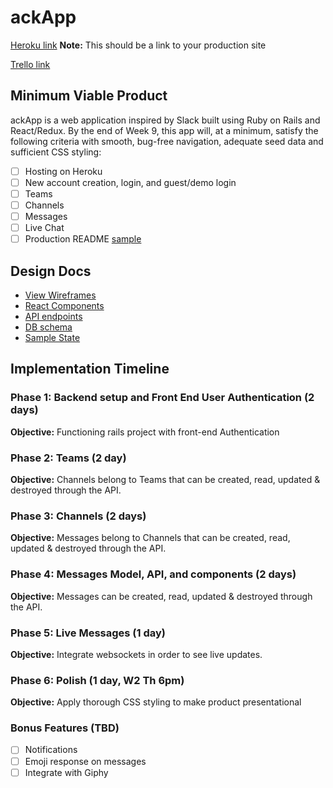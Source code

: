 # ackApp

[Heroku link][heroku] **Note:** This should be a link to your production site

[Trello link][trello]

[heroku]: https://media.giphy.com/media/EoJA9S9oQxnOg/giphy.gif
[trello]: https://trello.com/b/xbvIPYRZ/ackApp

## Minimum Viable Product

ackApp is a web application inspired by Slack built using Ruby on Rails
and React/Redux.  By the end of Week 9, this app will, at a minimum, satisfy the
following criteria with smooth, bug-free navigation, adequate seed data and
sufficient CSS styling:

- [ ] Hosting on Heroku
- [ ] New account creation, login, and guest/demo login
- [ ] Teams
- [ ] Channels
- [ ] Messages
- [ ] Live Chat
- [ ] Production README [sample](docs/production_readme.md)

## Design Docs
* [View Wireframes][wireframes]
* [React Components][components]
* [API endpoints][api-endpoints]
* [DB schema][schema]
* [Sample State][sample-state]

[wireframes]: wireframes
[components]: component-hierarchy.md
[sample-state]: sample-state.md
[api-endpoints]: api-endpoints.md
[schema]: schema.md

## Implementation Timeline

### Phase 1: Backend setup and Front End User Authentication (2 days)

**Objective:** Functioning rails project with front-end Authentication

### Phase 2: Teams (2 day)

**Objective:** Channels belong to Teams that can be created, read, updated & destroyed through the API.

### Phase 3: Channels (2 days)

**Objective:** Messages belong to Channels that can be created, read, updated & destroyed through the API.

### Phase 4: Messages Model, API, and components (2 days)

**Objective:**  Messages can be created, read, updated & destroyed through the API.

### Phase 5: Live Messages (1 day)

**Objective:** Integrate websockets in order to see live updates.

### Phase 6: Polish (1 day, W2 Th 6pm)

**Objective:** Apply thorough CSS styling to make product presentational

### Bonus Features (TBD)
- [ ] Notifications
- [ ] Emoji response on messages
- [ ] Integrate with Giphy

